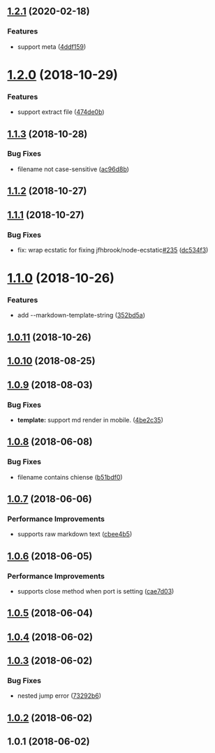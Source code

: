 <a name="1.2.1"></a>
## [1.2.1](https://github.com/imcuttle/github-similar-server/compare/v1.2.0...v1.2.1) (2020-02-18)


### Features

* support meta ([4ddf159](https://github.com/imcuttle/github-similar-server/commit/4ddf159))



<a name="1.2.0"></a>
# [1.2.0](https://github.com/imcuttle/github-similar-server/compare/v1.1.3...v1.2.0) (2018-10-29)


### Features

* support extract file ([474de0b](https://github.com/imcuttle/github-similar-server/commit/474de0b))



<a name="1.1.3"></a>
## [1.1.3](https://github.com/imcuttle/github-similar-server/compare/v1.1.2...v1.1.3) (2018-10-28)


### Bug Fixes

* filename not case-sensitive ([ac96d8b](https://github.com/imcuttle/github-similar-server/commit/ac96d8b))



<a name="1.1.2"></a>
## [1.1.2](https://github.com/imcuttle/github-similar-server/compare/v1.1.1...v1.1.2) (2018-10-27)



<a name="1.1.1"></a>
## [1.1.1](https://github.com/imcuttle/github-similar-server/compare/v1.1.0...v1.1.1) (2018-10-27)


### Bug Fixes

* fix: wrap ecstatic for fixing jfhbrook/node-ecstatic[#235](https://github.com/imcuttle/github-similar-server/issues/235) ([dc534f3](https://github.com/imcuttle/github-similar-server/commit/dc534f3))



<a name="1.1.0"></a>
# [1.1.0](https://github.com/imcuttle/github-similar-server/compare/v1.0.11...v1.1.0) (2018-10-26)


### Features

* add --markdown-template-string ([352bd5a](https://github.com/imcuttle/github-similar-server/commit/352bd5a))



<a name="1.0.11"></a>
## [1.0.11](https://github.com/imcuttle/github-similar-server/compare/v1.0.10...v1.0.11) (2018-10-26)



<a name="1.0.10"></a>
## [1.0.10](https://github.com/imcuttle/github-similar-server/compare/v1.0.9...v1.0.10) (2018-08-25)



<a name="1.0.9"></a>
## [1.0.9](https://github.com/imcuttle/github-similar-server/compare/v1.0.8...v1.0.9) (2018-08-03)


### Bug Fixes

* **template:** support md render in mobile. ([4be2c35](https://github.com/imcuttle/github-similar-server/commit/4be2c35))



<a name="1.0.8"></a>
## [1.0.8](https://github.com/imcuttle/github-similar-server/compare/v1.0.7...v1.0.8) (2018-06-08)


### Bug Fixes

* filename contains chiense ([b51bdf0](https://github.com/imcuttle/github-similar-server/commit/b51bdf0))



<a name="1.0.7"></a>
## [1.0.7](https://github.com/imcuttle/github-similar-server/compare/v1.0.6...v1.0.7) (2018-06-06)


### Performance Improvements

* supports raw markdown text ([cbee4b5](https://github.com/imcuttle/github-similar-server/commit/cbee4b5))



<a name="1.0.6"></a>
## [1.0.6](https://github.com/imcuttle/github-similar-server/compare/v1.0.5...v1.0.6) (2018-06-05)


### Performance Improvements

* supports close method when port is setting ([cae7d03](https://github.com/imcuttle/github-similar-server/commit/cae7d03))



<a name="1.0.5"></a>
## [1.0.5](https://github.com/imcuttle/github-similar-server/compare/v1.0.4...v1.0.5) (2018-06-04)



<a name="1.0.4"></a>
## [1.0.4](https://github.com/imcuttle/github-similar-server/compare/v1.0.3...v1.0.4) (2018-06-02)



<a name="1.0.3"></a>
## [1.0.3](https://github.com/imcuttle/github-similar-server/compare/v1.0.2...v1.0.3) (2018-06-02)


### Bug Fixes

* nested jump error ([73292b6](https://github.com/imcuttle/github-similar-server/commit/73292b6))



<a name="1.0.2"></a>
## [1.0.2](https://github.com/imcuttle/github-similar-server/compare/v1.0.1...v1.0.2) (2018-06-02)



<a name="1.0.1"></a>
## 1.0.1 (2018-06-02)



